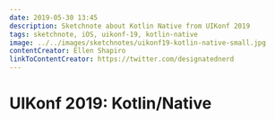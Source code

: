 ```yaml
---
date: 2019-05-30 13:45
description: Sketchnote about Kotlin Native from UIKonf 2019
tags: sketchnote, iOS, uikonf-19, kotlin-native
image: ../../images/sketchnotes/uikonf19-kotlin-native-small.jpg
contentCreator: Ellen Shapiro
linkToContentCreator: https://twitter.com/designatednerd
---
```


# UIKonf 2019: Kotlin/Native
